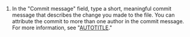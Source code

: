 1. In the "Commit message" field, type a short, meaningful commit message that describes the change you made to the file. You can attribute the commit to more than one author in the commit message. For more information, see "[AUTOTITLE](/pull-requests/committing-changes-to-your-project/creating-and-editing-commits/creating-a-commit-with-multiple-authors)."
